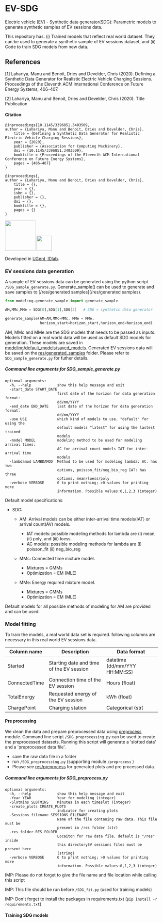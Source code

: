 # EV-SDG
Electric vehicle (EV) - Synthetic data generator(SDG): Parametric models to generate synthetic samples of EV sessions data.
 
This repository has.
(i) Trained models that reflect real world dataset. They can be used to generate a synthetic sample of EV sessions dataset, and
(ii) Code to train SDG models from new data.

## References
<a id="1">[1]</a> 
Lahariya, Manu and Benoit, Dries and Develder, Chris (2020). 
Defining a Synthetic Data Generator for Realistic Electric Vehicle Charging Sessions. 
Proceedings of the Eleventh ACM International Conference on Future Energy Systems, 406–407.

<a id="1">[2]</a> 
Lahariya, Manu and Benoit, Dries and Develder, Chris (2020). 
Title
Publication

#### Citation
```
@inproceedings{10.1145/3396851.3403509,
author = {Lahariya, Manu and Benoit, Dries and Develder, Chris},
    title = {Defining a Synthetic Data Generator for Realistic Electric Vehicle Charging Sessions},
    year = {2020},
    publisher = {Association for Computing Machinery},
    doi = {10.1145/3396851.3403509},
    booktitle = {Proceedings of the Eleventh ACM International Conference on Future Energy Systems},
    pages = {406–407}
}

@inproceedings{,
author = {Lahariya, Manu and Benoit, Dries and Develder, Chris},
    title = {},
    year = {},
    isbn = {},
    publisher = {},
    doi = {},
    booktitle = {},
    pages = {}
}
```
<img src="https://idlab.technology/assets/img/logo.jpg" width="100"> <img src="https://styleguide.ugent.be/files/uploads/logo_UGent_EN_RGB_2400_kleur_witbg.png" width="50">

Developed in [UGent, IDlab](https://www.ugent.be/ea/idlab/en). 



### EV sessions data generation
A sample of EV sessions data can be generated using the python script `/SDG_sample_generate.py`. Generate_sample() can be used 
to generate and save samples to [/res/generated samples](/res/generated samples). 


```python
from modeling.generate_sample import generate_sample

AM,MMc,MMe = SDG[0],SDG[1],SDG[2]   # SDG = synthetic data generator

generate_sample(AM=AM,MMc=MMc, MMe = MMe,
                horizon_start=horizon_start,horizon_end=horizon_end)
```

AM, MMc and MMe are the SDG models that needs to be passed as inputs. 
Models fitted on a real world data will be used as default SDG models for generation.
These models are saved in [modeling/default_models/saved_models]([modeling/default_models/saved_models]). 
Generated EV sessions data will be saved on the [res/generated_samples]([res/generated_samples]) folder. Please refer to  `SDG_sample_generate.py` for futher details. 

##### Command line arguments for SDG_sample_generate.py

```
optional arguments:
  -h, --help            show this help message and exit
  -start_date START_DATE
                        first date of the horizon for data generation format:
                        dd/mm/YYYY
  -end_date END_DATE    last date of the horizon for data generation format:
                        dd/mm/YYYY
  -use USE              which kind of models to use. "default" for using the
                        default models "latest" for using the lastest trained
                        models
  -model MODEL          modeling method to be used for modeling arrival times:
                        AC for arrival count models IAT for inter-arrival time
                        models
  -lambdamod LAMBDAMOD  Method to be used for modeling lambda: AC: has two
                        options, poisson_fit/neg_bio_reg IAT: has three
                        options, mean/loess/poly
  -verbose VERBOSE      0 to print nothing; >0 values for printing more
                        information. Possible values:0,1,2,3 (integer)

```


Default model specifications:

* SDG:
    * AM: Arrival models can be either inter-arrival time models(IAT) or arrival count(AV) models.
        * IAT models: possible modeling methods for lambda are (i) mean, (ii) poly, and (iii) loess.
        * AC models: possible modeling methods for lambda are (i) poisson_fit (ii) neg_bio_reg
        
    * MMc: Connected time mixture model.
        * Mixtures = GMMs
        * Optimization = EM (MLE)
    * MMe: Energy required mixture model.
        * Mixtures = GMMs
        * Optimization = EM (MLE)

Default models for all possible methods of modeling for AM are provided and can be used.

### Model fitting

To train the models, a real world data set is required. following columns are necessary in this real world EV sessions data.

Column name | Description | Data format
--- | --- | ---
Started | Starting date and time of the EV session | datetime (dd/mm/YYY HH:MM:SS)
ConnectedTime | Connection time of the EV session | Hours (float)
TotalEnergy | Requested energy of the EV session | kWh (float)
ChargePoint | Charging station | Categorical (str) 

#### Pre processing

We clean the data and prepare preprocessed data using [preprocess](preprocess) module. 
Command line script `/SDG_preprocessing.py` can be used to create the preprocessed datasets. 
Running this script will generate a 'slotted data' and a 'preprocessed data file'. 

* save the raw data file in a folder
* run `/SDG_preprocessing.py` (supporting module `/preprocess` )
* Please see [res/preprocess](res/preprocess) for generated plots and pre processed data.

##### Command line arguments for SDG_preprocess.py

```
optional arguments:
  -h, --help            show this help message and exit
  -Year YEAR            Year for modeling (integer)
  -Slotmins SLOTMINS    Minutes in each timeslot (integer)
  -create_plots CREATE_PLOTS
                        indicator for creating plots
  -Sessions_filename SESSIONS_FILENAME
                        Name of the file contaning raw data. This file must be
                        present in /res folder (str)
  -res_folder RES_FOLDER
                        Locaiton for raw data file. default is "/res" inside
                        this directoryEV sessions files must be present here
                        (string)
  -verbose VERBOSE      0 to print nothing; >0 values for printing more
                        information. Possible values:0,1,2,3 (integer)
```
 
IMP: Please do not forget to give the file name and file location while calling this script

IMP: This file should be run before `/SDG_fit.py` (used for training models)

IMP: Don't forget to install the packages in requirements.txt 
(`pip install -r requirements.txt`)
 
#### Training SDG models


